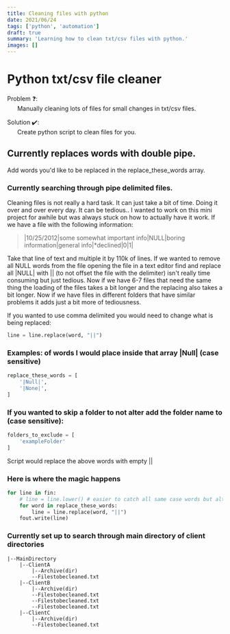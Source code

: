 ```yaml
---
title: Cleaning files with python
date: 2021/06/24
tags: ['python', 'automation']
draft: true
summary: 'Learning how to clean txt/csv files with python.'
images: []
---
```


# Python txt/csv file cleaner

Problem ❓:  
&nbsp;&nbsp;&nbsp;&nbsp;&nbsp;&nbsp;Manually cleaning lots of files for small changes in txt/csv files.

Solution ✔️:  
&nbsp;&nbsp;&nbsp;&nbsp;&nbsp;&nbsp;Create python script to clean files for you.

## Currently replaces words with double pipe.

Add words you'd like to be replaced in the replace_these_words array.  

### Currently searching through pipe delimited files.  

Cleaning files is not really a hard task. It can just take a bit of time. Doing it over and over every day. It can be tedious..
I wanted to work on this mini project for awhile but was always stuck on how to actually have it work. If we have a file with the following information:

> |10/25/2012|some somewhat important info|NULL|boring information|general info|*declined|0|1|

Take that line of text and multiple it by 110k of lines. If we wanted to remove all NULL words from the file opening the file in a text editor find and replace all |NULL| with || (to not offset the file with the delimiter) isn't really time consuming but just tedious. Now if we have 6-7 files that need the same thing the loading of the files takes a bit longer and the replacing also takes a bit longer. Now if we have files in different folders that have similar problems it adds just a bit more of tediousness.



If you wanted to use comma delimited you would need to change what is being replaced:  
```python
line = line.replace(word, "||")
```

### Examples: of words I would place inside that array |Null| (case sensitive) 

```python
replace_these_words = [
    '|Null|',
    '|None|',
] 
```

### If you wanted to skip a folder to not alter add the folder name to (case sensitive):

```python
folders_to_exclude = [
    'exampleFolder'
]
```

Script would replace the above words with empty ||


### Here is where the magic happens

```python
for line in fin:
    # line = line.lower() # easier to catch all same case words but alters the file output file to lowercase. May or may not want depending on case sensitivity 
    for word in replace_these_words:
        line = line.replace(word, "||")
    fout.write(line)
```

### Currently set up to search through main directory of client directories
    
    |--MainDirectory
        |--ClientA
            |--Archive(dir)
            --Filestobecleaned.txt
        |--ClientB
            |--Archive(dir)
            --Filestobecleaned.txt
            --Filestobecleaned.txt
            --Filestobecleaned.txt
        |--ClientC
            |--Archive(dir)
            --Filestobecleaned.txt